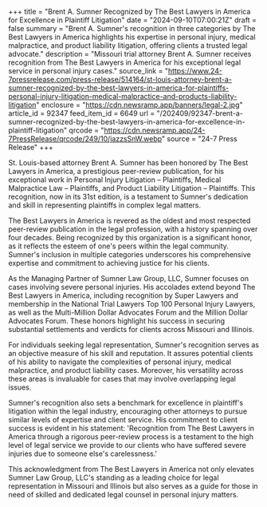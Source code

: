 +++
title = "Brent A. Sumner Recognized by The Best Lawyers in America for Excellence in Plaintiff Litigation"
date = "2024-09-10T07:00:21Z"
draft = false
summary = "Brent A. Sumner's recognition in three categories by The Best Lawyers in America highlights his expertise in personal injury, medical malpractice, and product liability litigation, offering clients a trusted legal advocate."
description = "Missouri trial attorney Brent A. Sumner receives recognition from The Best Lawyers in America for his exceptional legal service in personal injury cases."
source_link = "https://www.24-7pressrelease.com/press-release/514164/st-louis-attorney-brent-a-sumner-recognized-by-the-best-lawyers-in-america-for-plaintiffs-personal-injury-litigation-medical-malpractice-and-products-liability-litigation"
enclosure = "https://cdn.newsramp.app/banners/legal-2.jpg"
article_id = 92347
feed_item_id = 6649
url = "/202409/92347-brent-a-sumner-recognized-by-the-best-lawyers-in-america-for-excellence-in-plaintiff-litigation"
qrcode = "https://cdn.newsramp.app/24-7PressRelease/qrcode/249/10/jazzsSnW.webp"
source = "24-7 Press Release"
+++

<p>St. Louis-based attorney Brent A. Sumner has been honored by The Best Lawyers in America, a prestigious peer-review publication, for his exceptional work in Personal Injury Litigation – Plaintiffs, Medical Malpractice Law – Plaintiffs, and Product Liability Litigation – Plaintiffs. This recognition, now in its 31st edition, is a testament to Sumner's dedication and skill in representing plaintiffs in complex legal matters.</p><p>The Best Lawyers in America is revered as the oldest and most respected peer-review publication in the legal profession, with a history spanning over four decades. Being recognized by this organization is a significant honor, as it reflects the esteem of one's peers within the legal community. Sumner's inclusion in multiple categories underscores his comprehensive expertise and commitment to achieving justice for his clients.</p><p>As the Managing Partner of Sumner Law Group, LLC, Sumner focuses on cases involving severe personal injuries. His accolades extend beyond The Best Lawyers in America, including recognition by Super Lawyers and membership in the National Trial Lawyers Top 100 Personal Injury Lawyers, as well as the Multi-Million Dollar Advocates Forum and the Million Dollar Advocates Forum. These honors highlight his success in securing substantial settlements and verdicts for clients across Missouri and Illinois.</p><p>For individuals seeking legal representation, Sumner's recognition serves as an objective measure of his skill and reputation. It assures potential clients of his ability to navigate the complexities of personal injury, medical malpractice, and product liability cases. Moreover, his versatility across these areas is invaluable for cases that may involve overlapping legal issues.</p><p>Sumner's recognition also sets a benchmark for excellence in plaintiff's litigation within the legal industry, encouraging other attorneys to pursue similar levels of expertise and client service. His commitment to client success is evident in his statement: 'Recognition from The Best Lawyers in America through a rigorous peer-review process is a testament to the high level of legal service we provide to our clients who have suffered severe injuries due to someone else's carelessness.'</p><p>This acknowledgment from The Best Lawyers in America not only elevates Sumner Law Group, LLC's standing as a leading choice for legal representation in Missouri and Illinois but also serves as a guide for those in need of skilled and dedicated legal counsel in personal injury matters.</p>